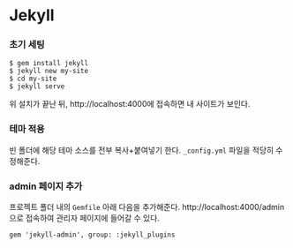 # Jekyll

### 초기 세팅

    $ gem install jekyll
    $ jekyll new my-site
    $ cd my-site
    $ jekyll serve
    
위 설치가 끝난 뒤, http://localhost:4000에 접속하면 내 사이트가 보인다.

### 테마 적용
빈 폴더에 해당 테마 소스를 전부 복사+붙여넣기 한다.
`_config.yml` 파일을 적당히 수정해준다.

### admin 페이지 추가
프로젝트 폴더 내의 `Gemfile` 아래 다음을 추가해준다.
http://localhost:4000/admin으로 접속하여 관리자 페이지에 들어갈 수 있다.

    gem 'jekyll-admin', group: :jekyll_plugins
    
